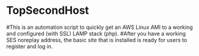 # TopSecondHost

#This is an automation script to quickly get an AWS Linux AMI to a working and configured (with SSL) LAMP stack (php).
#After you have a working SES noreplay address, the basic site that is installed is ready for users to register and log in.


